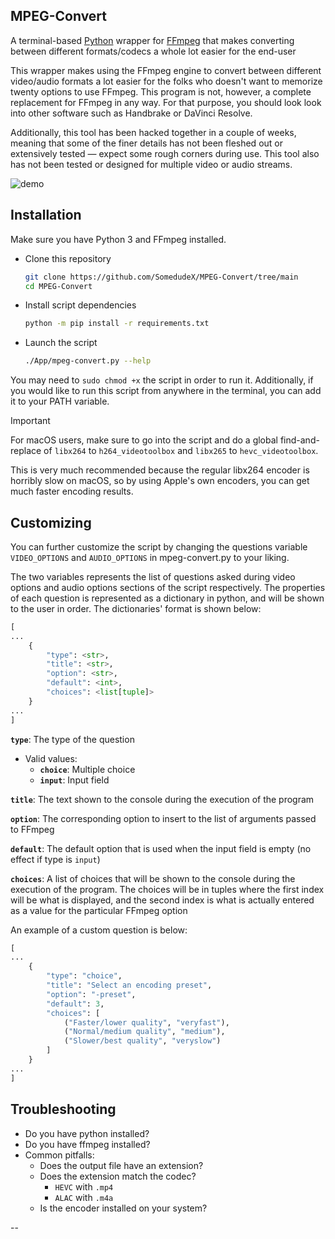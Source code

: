 ## MPEG-Convert
A terminal-based [Python](https://www.python.org/downloads/) wrapper for [FFmpeg](https://ffmpeg.org/download.html) that makes converting between different formats/codecs a whole lot easier for the end-user

This wrapper makes using the FFmpeg engine to convert between different video/audio formats a lot easier for the folks who doesn't want to memorize twenty options to use FFmpeg. This program is not, however, a complete replacement for FFmpeg in any way. For that purpose, you should look look into other software such as Handbrake or DaVinci Resolve. 

Additionally, this tool has been hacked together in a couple of weeks, meaning that some of the finer details has not been fleshed out or extensively tested — expect some rough corners during use. This tool also has not been tested or designed for multiple video or audio streams. 

![demo](https://github.com/SomedudeX/MPEG-Convert/assets/101906945/d69c68b0-4122-4ebc-a6fb-3de50448dcd0)

## Installation 

Make sure you have Python 3 and FFmpeg installed.

* Clone this repository
  
  ```bash
  git clone https://github.com/SomedudeX/MPEG-Convert/tree/main
  cd MPEG-Convert
  ```

* Install script dependencies

  ```bash
  python -m pip install -r requirements.txt
  ```

* Launch the script

  ```bash
  ./App/mpeg-convert.py --help
  ```
  
You may need to `sudo chmod +x` the script in order to run it. Additionally, if you would like to run this script from anywhere in the terminal, you can add it to your PATH variable. 

> [!IMPORTANT]
> For macOS users, make sure to go into the script and do a global find-and-replace of `libx264` to `h264_videotoolbox` and `libx265` to `hevc_videotoolbox`.
>
> This is very much recommended because the regular libx264 encoder is horribly slow on macOS, so by using Apple's own encoders, you can get much faster encoding results.

## Customizing

You can further customize the script by changing the questions variable `VIDEO_OPTIONS` and `AUDIO_OPTIONS` in mpeg-convert.py to your liking. 

The two variables represents the list of questions asked during video options and audio options sections of the script respectively. The properties of each question is represented as a dictionary in python, and will be shown to the user in order. The dictionaries' format is shown below:

```py
[
...
    {
        "type": <str>,
        "title": <str>,
        "option": <str>,
        "default": <int>,
        "choices": <list[tuple]>
    }
...
]
```

**`type`**: The type of the question

 * Valid values:
   - **`choice`**: Multiple choice
   - **`input`**: Input field

**`title`**: The text shown to the console during the execution of the program

**`option`**: The corresponding option to insert to the list of arguments passed to FFmpeg

**`default`**: The default option that is used when the input field is empty (no effect if type is `input`)

**`choices`**: A list of choices that will be shown to the console during the execution of the program. The choices will be in tuples where the first index will be what is displayed, and the second index is what is actually entered as a value for the particular FFmpeg option

An example of a custom question is below: 

```py
[
...
    {
        "type": "choice",
        "title": "Select an encoding preset",
        "option": "-preset",
        "default": 3,
        "choices": [
            ("Faster/lower quality", "veryfast"),
            ("Normal/medium quality", "medium"),
            ("Slower/best quality", "veryslow")
        ]
    }
...
]
```

## Troubleshooting

* Do you have python installed?
* Do you have ffmpeg installed?
* Common pitfalls:
  + Does the output file have an extension?
  + Does the extension match the codec?
    - `HEVC` with `.mp4`  
    - `ALAC` with `.m4a`
  + Is the encoder installed on your system?

--
